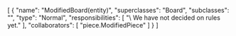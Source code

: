 [
  {
    "name": "ModifiedBoard(entity)",
    "superclasses": "Board",
    "subclasses": "",
    "type": "Normal",
    "responsibilities": [
      "\\ We have not decided on rules yet."
    ],
    "collaborators": [
      "piece.ModifiedPiece"
    ]
  }
]